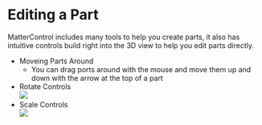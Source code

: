 # Editing a Part

MatterControl includes many tools to help you create parts, it also has intuitive controls build right into the 3D view to help you edit parts directly.

- Moveing Parts Around
  - You can drag ports around with the mouse and move them up and down with the arrow at the top of a part
- Rotate Controls  
  ![](https://www.matterhackers.com/r/1oH3i1)
 - Scale Controls  
  ![](https://www.matterhackers.com/r/yNqiNT)
